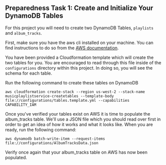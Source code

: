 ## Preparedness Task 1: Create and Initialize Your DynamoDB Tables

For this project you will need to create two DynamoDB Tables,
`playlists` and `album_tracks`.

First, make sure you have the aws cli installed on your machine. You can find instructions to do so from the [AWS documentation](https://docs.aws.amazon.com/cli/latest/userguide/getting-started-install.html).

You have been provided a Cloudformation template which will
create the two tables for you. You are encouraged to read
through this file inside of the `configurations` directory
within this project. In doing so, you will see the schema for
each table.

Run the following command to create these tables on DynamoDB
```
aws cloudformation create-stack --region us-west-2 --stack-name musicplaylistservice-createtables --template-body file://configurations/tables.template.yml --capabilities CAPABILITY_IAM
```

Once you've verified your tables exist on AWS it is time to 
populate the album_tracks table.
We'll use a JSON file which you should read over first in order
to get an idea of how it works and what it looks like.
When you are ready, run the following command:

```
aws dynamodb batch-write-item --request-items file://configurations/AlbumTracksData.json
```

Verify once again that your album_tracks table on AWS has now been
populated.
